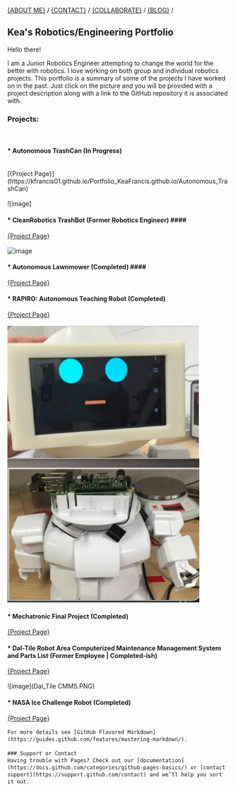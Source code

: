 
[{ABOUT ME}](https://kfrancis01.github.io/Portfolio_KeaFrancis.github.io/About) / 
[{CONTACT}](https://kfrancis01.github.io/Portfolio_KeaFrancis.github.io/Contact) / 
[{COLLABORATE}](keamfrancis96@gmail.com) / 
[{BLOG}]() / 

## Kea's Robotics/Engineering Portfolio ##

<p> Hello there! <p>
<p> I am a Junior Robotics Engineer attempting to change the world for the better with robotics. 
I love working on both group and individual robotics projects. This portfolio is a summary of some of the projects I have worked on in the past. 
Just click on the picture and you will be provided with a project description along with a link to the GitHub repository it is associated with. <p>


<h3>Projects:</h3> 
<br/>
<h4>* Autonomous TrashCan (In Progress)</h4> <br />
[{Project Page}](https://kfrancis01.github.io/Portfolio_KeaFrancis.github.io/Autonomous_TrashCan) <br/><br/>
![image]

####  * CleanRobotics TrashBot (Former Robotics Engineer) #### <br/>
[{Project Page}](https://kfrancis01.github.io/Portfolio_KeaFrancis.github.io/CleanRobotics) <br/><br/>
![image]()

#### * Autonomous Lawnmower (Completed) #### <br/>
[{Project Page}]() <br/>


#### * RAPIRO: Autonomous Teaching Robot (Completed) <br/>
[{Project Page}]() <br/><br/>
![image](RAPIRO.PNG) <br/>

#### * Mechatronic Final Project (Completed) <br/>
[{Project Page}](https://kfrancis01.github.io/Portfolio_KeaFrancis.github.io/Mech) <br/>


#### * Dal-Tile Robot Area Computerized Maintenance Management System and Parts List (Former Employee | Completed-ish) <br/>
[{Project Page}](https://kfrancis01.github.io/Portfolio_KeaFrancis.github.io/CMMS)<br/><br/>
![image](Dal_Tile CMMS.PNG)

#### * NASA Ice Challenge Robot (Completed) <br/>
[{Project Page}]() <br/>


```
For more details see [GitHub Flavored Markdown](https://guides.github.com/features/mastering-markdown/).

### Support or Contact
Having trouble with Pages? Check out our [documentation](https://docs.github.com/categories/github-pages-basics/) or [contact support](https://support.github.com/contact) and we’ll help you sort it out.

